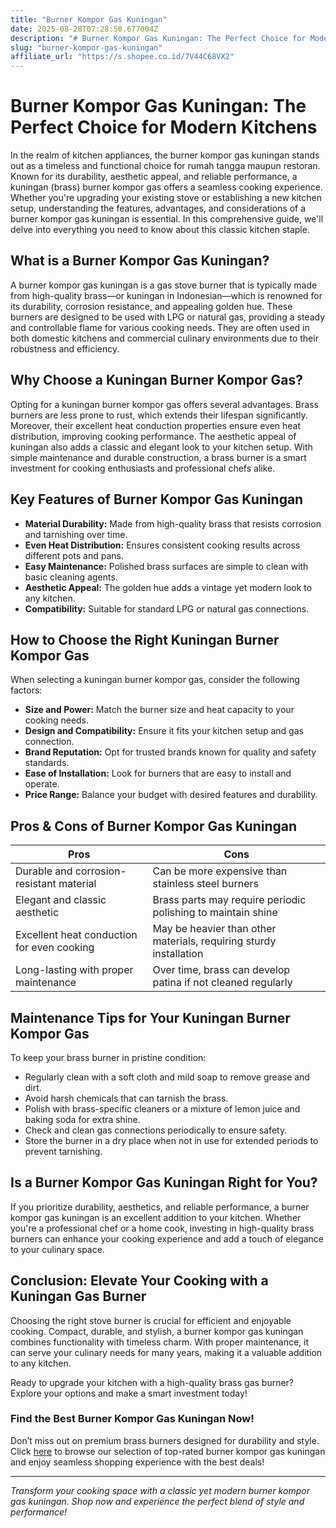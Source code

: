 ```yaml
---
title: "Burner Kompor Gas Kuningan"
date: 2025-08-28T07:28:50.677004Z
description: "# Burner Kompor Gas Kuningan: The Perfect Choice for Modern Kitchens..."
slug: "burner-kompor-gas-kuningan"
affiliate_url: "https://s.shopee.co.id/7V44C68VX2"
---
```

# Burner Kompor Gas Kuningan: The Perfect Choice for Modern Kitchens

In the realm of kitchen appliances, the burner kompor gas kuningan stands out as a timeless and functional choice for rumah tangga maupun restoran. Known for its durability, aesthetic appeal, and reliable performance, a kuningan (brass) burner kompor gas offers a seamless cooking experience. Whether you're upgrading your existing stove or establishing a new kitchen setup, understanding the features, advantages, and considerations of a burner kompor gas kuningan is essential. In this comprehensive guide, we'll delve into everything you need to know about this classic kitchen staple.

## What is a Burner Kompor Gas Kuningan?

A burner kompor gas kuningan is a gas stove burner that is typically made from high-quality brass—or kuningan in Indonesian—which is renowned for its durability, corrosion resistance, and appealing golden hue. These burners are designed to be used with LPG or natural gas, providing a steady and controllable flame for various cooking needs. They are often used in both domestic kitchens and commercial culinary environments due to their robustness and efficiency.

## Why Choose a Kuningan Burner Kompor Gas?

Opting for a kuningan burner kompor gas offers several advantages. Brass burners are less prone to rust, which extends their lifespan significantly. Moreover, their excellent heat conduction properties ensure even heat distribution, improving cooking performance. The aesthetic appeal of kuningan also adds a classic and elegant look to your kitchen setup. With simple maintenance and durable construction, a brass burner is a smart investment for cooking enthusiasts and professional chefs alike.

## Key Features of Burner Kompor Gas Kuningan

- **Material Durability:** Made from high-quality brass that resists corrosion and tarnishing over time.
- **Even Heat Distribution:** Ensures consistent cooking results across different pots and pans.
- **Easy Maintenance:** Polished brass surfaces are simple to clean with basic cleaning agents.
- **Aesthetic Appeal:** The golden hue adds a vintage yet modern look to any kitchen.
- **Compatibility:** Suitable for standard LPG or natural gas connections.

## How to Choose the Right Kuningan Burner Kompor Gas

When selecting a kuningan burner kompor gas, consider the following factors:

- **Size and Power:** Match the burner size and heat capacity to your cooking needs.
- **Design and Compatibility:** Ensure it fits your kitchen setup and gas connection.
- **Brand Reputation:** Opt for trusted brands known for quality and safety standards.
- **Ease of Installation:** Look for burners that are easy to install and operate.
- **Price Range:** Balance your budget with desired features and durability.

## Pros & Cons of Burner Kompor Gas Kuningan

| **Pros** | **Cons** |
|---|---|
| Durable and corrosion-resistant material | Can be more expensive than stainless steel burners |
| Elegant and classic aesthetic | Brass parts may require periodic polishing to maintain shine |
| Excellent heat conduction for even cooking | May be heavier than other materials, requiring sturdy installation |
| Long-lasting with proper maintenance | Over time, brass can develop patina if not cleaned regularly |

## Maintenance Tips for Your Kuningan Burner Kompor Gas

To keep your brass burner in pristine condition:

- Regularly clean with a soft cloth and mild soap to remove grease and dirt.
- Avoid harsh chemicals that can tarnish the brass.
- Polish with brass-specific cleaners or a mixture of lemon juice and baking soda for extra shine.
- Check and clean gas connections periodically to ensure safety.
- Store the burner in a dry place when not in use for extended periods to prevent tarnishing.

## Is a Burner Kompor Gas Kuningan Right for You?

If you prioritize durability, aesthetics, and reliable performance, a burner kompor gas kuningan is an excellent addition to your kitchen. Whether you're a professional chef or a home cook, investing in high-quality brass burners can enhance your cooking experience and add a touch of elegance to your culinary space.

## Conclusion: Elevate Your Cooking with a Kuningan Gas Burner

Choosing the right stove burner is crucial for efficient and enjoyable cooking. Compact, durable, and stylish, a burner kompor gas kuningan combines functionality with timeless charm. With proper maintenance, it can serve your culinary needs for many years, making it a valuable addition to any kitchen.

Ready to upgrade your kitchen with a high-quality brass gas burner? Explore your options and make a smart investment today!

### Find the Best Burner Kompor Gas Kuningan Now!

Don’t miss out on premium brass burners designed for durability and style. Click [here](https://s.shopee.co.id/7V44C68VX2) to browse our selection of top-rated burner kompor gas kuningan and enjoy seamless shopping experience with the best deals!

---

*Transform your cooking space with a classic yet modern burner kompor gas kuningan. Shop now and experience the perfect blend of style and performance!*